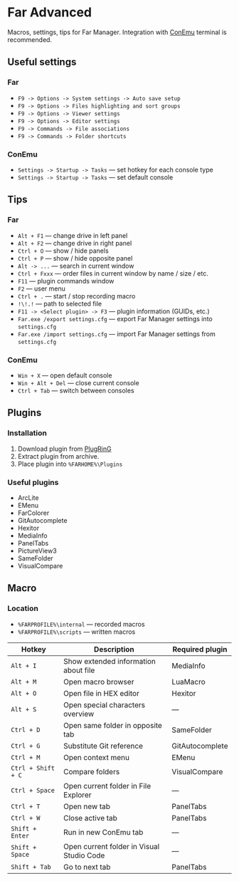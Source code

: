 # Far Advanced

Macros, settings, tips for Far Manager. Integration with [ConEmu](https://conemu.github.io/) terminal is recommended.

## Useful settings

### Far

- `F9 -> Options -> System settings -> Auto save setup`
- `F9 -> Options -> Files highlighting and sort groups`
- `F9 -> Options -> Viewer settings`
- `F9 -> Options -> Editor settings`
- `F9 -> Commands -> File associations`
- `F9 -> Commands -> Folder shortcuts`

### ConEmu

- `Settings -> Startup -> Tasks` — set hotkey for each console type
- `Settings -> Startup -> Tasks` — set default console

## Tips

### Far

- `Alt + F1` — change drive in left panel
- `Alt + F2` — change drive in right panel
- `Ctrl + O` — show / hide panels
- `Ctrl + P` — show / hide opposite panel
- `Alt -> ...` — search in current window
- `Ctrl + Fxxx` — order files in current window by name / size / etc.
- `F11` — plugin commands window
- `F2` — user menu
- `Ctrl + .` — start / stop recording macro
- `!\!.!` — path to selected file
- `F11 -> <Select plugin> -> F3` — plugin information (GUIDs, etc.)
- `Far.exe /export settings.cfg` — export Far Manager settings into `settings.cfg`
- `Far.exe /import settings.cfg` — import Far Manager settings from `settings.cfg`

### ConEmu

- `Win + X` — open default console
- `Win + Alt + Del` — close current console
- `Ctrl + Tab` — switch between consoles

## Plugins

### Installation

1. Download plugin from [PlugRinG](https://plugring.farmanager.com/)
2. Extract plugin from archive.
3. Place plugin into `%FARHOME%\Plugins`

### Useful plugins

- ArcLite
- EMenu
- FarColorer
- GitAutocomplete
- Hexitor
- MediaInfo
- PanelTabs
- PictureView3
- SameFolder
- VisualCompare

## Macro

### Location

- `%FARPROFILE%\internal` — recorded macros
- `%FARPROFILE%\scripts` — written macros

Hotkey | Description | Required plugin
-------|-------------|----------------
`Alt + I` | Show extended information about file | MediaInfo 
`Alt + M` | Open macro browser | LuaMacro
`Alt + O` | Open file in HEX editor | Hexitor
`Alt + S` | Open special characters overview | —
`Ctrl + D` | Open same folder in opposite tab | SameFolder
`Ctrl + G` | Substitute Git reference | GitAutocomplete
`Ctrl + M` | Open context menu | EMenu
`Ctrl + Shift + C` | Compare folders | VisualCompare
`Ctrl + Space` | Open current folder in File Explorer | —
`Ctrl + T` | Open new tab | PanelTabs
`Ctrl + W` | Close active tab | PanelTabs
`Shift + Enter` | Run in new ConEmu tab | —
`Shift + Space` | Open current folder in Visual Studio Code | —
`Shift + Tab` | Go to next tab | PanelTabs
